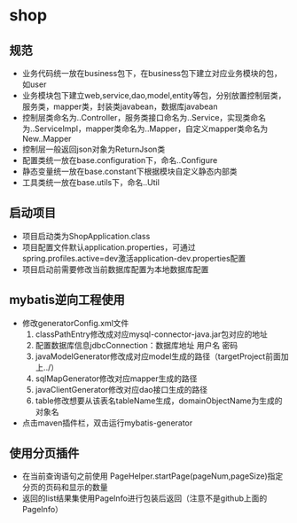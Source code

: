 # shop

## 规范

- 业务代码统一放在business包下，在business包下建立对应业务模块的包，如user
- 业务模块包下建立web,service,dao,model,entity等包，分别放置控制层类，服务类，mapper类，封装类javabean，数据库javabean
- 控制层类命名为..Controller，服务类接口命名为..Service，实现类命名为..ServiceImpl，mapper类命名为..Mapper，自定义mapper类命名为New..Mapper
- 控制层一般返回json对象为ReturnJson类
- 配置类统一放在base.configuration下，命名..Configure
- 静态变量统一放在base.constant下根据模块自定义静态内部类
- 工具类统一放在base.utils下，命名..Util

## 启动项目

- 项目启动类为ShopApplication.class
- 项目配置文件默认application.properties，可通过spring.profiles.active=dev激活application-dev.properties配置
- 项目启动前需要修改当前数据库配置为本地数据库配置

## mybatis逆向工程使用

- 修改generatorConfig.xml文件
  1. classPathEntry修改成对应mysql-connector-java.jar包对应的地址
  2. 配置数据库信息jdbcConnection：数据库地址 用户名 密码
  3. javaModelGenerator修改成对应model生成的路径（targetProject前面加上../）
  4. sqlMapGenerator修改对应mapper生成的路径
  5. javaClientGenerator修改对应dao接口生成的路径
  6. table修改想要从该表名tableName生成，domainObjectName为生成的对象名
- 点击maven插件栏，双击运行mybatis-generator

## 使用分页插件

- 在当前查询语句之前使用 PageHelper.startPage(pageNum,pageSize)指定分页的页码和显示的数量
- 返回的list结果集使用PageInfo进行包装后返回（注意不是github上面的PageInfo）
